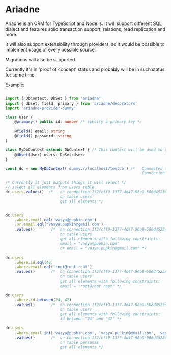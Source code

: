 # Ariadne
Ariadne is an ORM for TypeScript and Node.js.
It will support different SQL dialect and features solid transaction support, relations, read replication and more.

It will also support extensibility through providers, so it would be possible to implement usage of every possible source.

Migrations will also be supported.

Currently it's in 'proof of concept' status and probably will be in such status for some time.

Example:

```typescript

import { DbContext, DbSet } from 'ariadne'
import { dbset, field, primary } from 'ariadne/decorators'
import 'ariadne-provider-dummy'

class User {
    @primary() public id: number /* specify a primary key */

    @field() email: string
    @field() password: string
}

class MyDbContext extends DbContext { /* This context will be used to provide access to data */
    @dbset(User) users: DbSet<User>
}

const dc = new MyDbContext('dummy://localhost/testdb') /*   Connected to testdb on localhost:8246
                                                            Connection id: 1f2fcff9-1377-4d47-96a9-506d4523e0f2 */

/* Currently it just outputs things it will select */
// select all elements from users table
dc.users.values()  /*   on connection 1f2fcff9-1377-4d47-96a9-506d4523e0f2
                        on table users
                        get all elements */


dc.users
    .where.email.eql('vasya@pupkin.com')
    .or.email.eql('vasya.pupkin@gmail.com')
    .values()       /*  on connection 1f2fcff9-1377-4d47-96a9-506d4523e0f2
                        on table users
                        get all elements with following constraints:
                        email = "vasya@pupkin.com"
                        or email = "vasya.pupkin@gmail.com" */

dc.users
    .where.id.eql(42)
    .where.email.eql('root@root.root')
    .values()       /*  on connection 1f2fcff9-1377-4d47-96a9-506d4523e0f2
                        on table users
                        get all elements with following constraints:
                        email = "root@root.root" */

dc.users
    .where.id.between(24, 42)
    .values()       /*  on connection 1f2fcff9-1377-4d47-96a9-506d4523e0f2
                        on table users
                        get all elements with following constraints:
                        id between "24" and "42" */

dc.users
    .where.email.in(['vasya@pupkin.com', 'vasya.pupkin@gmail.com', 'vasya.pupkin@outlook.com'])
    .values()       /*  on connection 1f2fcff9-1377-4d47-96a9-506d4523e0f2
                        on table personas
                        get all elements */
```
